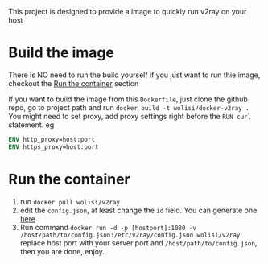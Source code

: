 This project is designed to provide a image to quickly run v2ray on your host

# Build the image

There is NO need to run the build yourself if you just want to run thie image, checkout the [Run the container](#run-the-container) section

If you want to build the image from this `Dockerfile`, just clone the github repo, go to project path and run `docker build -t wolisi/docker-v2ray .` You might need to set proxy,
add proxy settings right before the `RUN curl` statement. eg

```dockerfile
ENV http_proxy=host:port
ENV https_proxy=host:port
```

# Run the container

1. run `docker pull wolisi/v2ray`
2. edit the `config.json`, at least change the `id` field. You can generate one [here](https://www.uuidgenerator.net/version4)
3. Run command `docker run -d -p [hostport]:1080 -v /host/path/to/config.json:/etc/v2ray/config.json wolisi/v2ray` replace host port with your server port and `/host/path/to/config.json`, then you are done, enjoy.